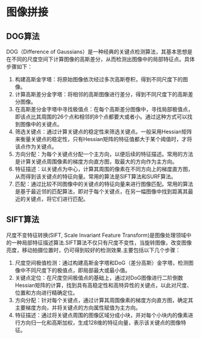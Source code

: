 # 图像拼接

## DOG算法
  DOG（Difference of Gaussians）是一种经典的关键点检测算法，其基本思想是在不同的尺度空间下计算图像的高斯差分，从而检测出图像中的局部特征点。具体步骤如下：   
  1. 构建高斯金字塔：将原始图像依次经过多次高斯卷积，得到不同尺度下的图像。  
  2. 计算高斯差分金字塔：将相邻的高斯图像进行差分，得到不同尺度下的高斯差分图像。
  3. 在高斯差分金字塔中寻找极值点：在每个高斯差分图像中，寻找局部极值点，即该点比其周围的26个点和相邻的8个点都要大或者小。通过这种方式可以找到图像中的关键点。
  4. 筛选关键点：通过计算关键点的稳定性来筛选关键点。一般采用Hessian矩阵来衡量关键点的稳定性，只有Hessian矩阵的特征值都大于某个阈值时，才将该点作为关键点。
  5. 方向分配：为每个关键点分配一个主方向，以便后续的特征描述。常用的方法是计算关键点周围像素的梯度方向直方图，取最大的方向作为主方向。
  6. 特征描述：以关键点为中心，计算其周围的像素在不同方向上的梯度直方图，从而得到该关键点的特征向量。常用的算法是SIFT算法和SURF算法。
  7. 匹配：通过比较不同图像中的关键点的特征向量来进行图像匹配。常用的算法是基于最近邻的匹配算法，即对于每个关键点，在另一幅图像中找到距离其最近的关键点，将它们进行匹配。

## SIFT算法
 尺度不变特征转换(SIFT, Scale Invariant Feature Transform)是图像处理领域中的一种局部特征描述算法.SIFT算法不仅只有尺度不变性，当旋转图像，改变图像亮度，移动拍摄位置时，仍可得到较好的检测效果.主要包括以下几个步骤：
 1. 尺度空间极值检测：通过构建高斯金字塔和DoG（差分高斯）金字塔，检测图像中不同尺度下的极值点，即局部最大或最小值。
 2. 关键点定位：在尺度空间极值点的基础上，通过对DoG图像进行二阶倒数Hessian矩阵的计算，找到具有高稳定性和高特异性的关键点，以此对尺度、位置和方向进行精确定位。
 3. 方向分配：针对每个关键点，通过计算其周围像素的梯度方向直方图，确定其主要梯度方向，并将关键点的方向属性赋值为主方向。
 4. 特征描述：通过将关键点周围的图像区域分成小块，并对每个小块内的像素进行方向归一化和高斯加权，生成128维的特征向量，表示该关键点的图像特征。

 